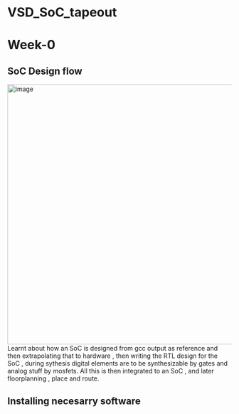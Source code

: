 # VSD_SoC_tapeout
# Week-0
## SoC Design flow
<img width="1149" height="585" alt="image" src="https://github.com/user-attachments/assets/9da2bda6-4362-4d0d-af89-ad123c062b6a" />
Learnt about how an SoC is designed from gcc output as reference and then extrapolating that to hardware , then writing the RTL design for the SoC , during sythesis digital elements are to be synthesizable by gates and analog stuff by mosfets.
All this is then integrated to an SoC , and later floorplanning , place and route.

## Installing necesarry software
